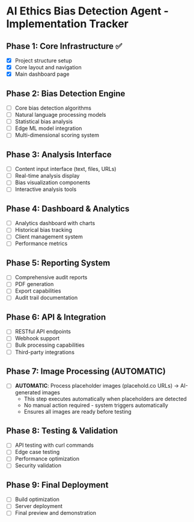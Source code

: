 # AI Ethics Bias Detection Agent - Implementation Tracker

## Phase 1: Core Infrastructure ✅
- [x] Project structure setup
- [x] Core layout and navigation
- [x] Main dashboard page

## Phase 2: Bias Detection Engine
- [ ] Core bias detection algorithms
- [ ] Natural language processing models
- [ ] Statistical bias analysis
- [ ] Edge ML model integration
- [ ] Multi-dimensional scoring system

## Phase 3: Analysis Interface
- [ ] Content input interface (text, files, URLs)
- [ ] Real-time analysis display
- [ ] Bias visualization components
- [ ] Interactive analysis tools

## Phase 4: Dashboard & Analytics
- [ ] Analytics dashboard with charts
- [ ] Historical bias tracking
- [ ] Client management system
- [ ] Performance metrics

## Phase 5: Reporting System
- [ ] Comprehensive audit reports
- [ ] PDF generation
- [ ] Export capabilities
- [ ] Audit trail documentation

## Phase 6: API & Integration
- [ ] RESTful API endpoints
- [ ] Webhook support
- [ ] Bulk processing capabilities
- [ ] Third-party integrations

## Phase 7: Image Processing (AUTOMATIC)
- [ ] **AUTOMATIC**: Process placeholder images (placehold.co URLs) → AI-generated images
  - This step executes automatically when placeholders are detected
  - No manual action required - system triggers automatically
  - Ensures all images are ready before testing

## Phase 8: Testing & Validation
- [ ] API testing with curl commands
- [ ] Edge case testing
- [ ] Performance optimization
- [ ] Security validation

## Phase 9: Final Deployment
- [ ] Build optimization
- [ ] Server deployment
- [ ] Final preview and demonstration